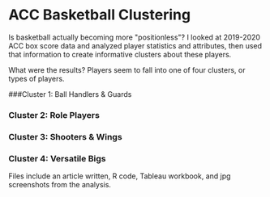 # ACC Basketball Clustering

Is basketball actually becoming more "positionless"? I looked at 2019-2020 ACC box score data and analyzed player statistics and attributes, then used that information to create informative clusters about these players.

What were the results? Players seem to fall into one of four clusters, or types of players.

###Cluster 1: Ball Handlers & Guards

### Cluster 2: Role Players

### Cluster 3: Shooters & Wings

### Cluster 4: Versatile Bigs

Files include an article written, R code, Tableau workbook, and jpg screenshots from the analysis.
